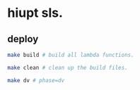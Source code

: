 # hiupt sls.

## deploy
```bash
make build # build all lambda functions.

make clean # clean up the build files.

make dv # phase=dv
```
